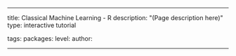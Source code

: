 ---

title: Classical Machine Learning - R
description: "(Page description here)"
type: interactive tutorial

tags: 
packages: 
level: 
author: 

---